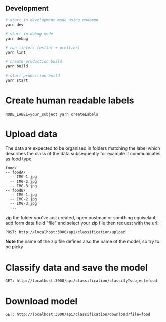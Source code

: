 ## Development

```sh
# start in development mode using nodemon
yarn dev

# start in debug mode
yarn debug

# run linters (eslint + prettier)
yarn lint

# create production build
yarn build

# start production build
yarn start
```

# Create human readable labels

```
NODE_LABEL=your_subject yarn createLabels
```

# Upload data

The data are expected to be organised in folders matching the label which describes the class of the data subsequently for example it communicates as food type.

```
food/
-- foodA/
  -- IMG-1.jpg
  -- IMG-2.jpg
  -- IMG-3.jpg
-- foodB/
  -- IMG-1.jpg
  -- IMG-2.jpg
  -- IMG-3.jpg
  ...
```

zip the folder you've just created, open postman or somthing equivelant, add form data field "file" and select your zip file then request with the url:

```
POST: http://localhost:3000/api/classification/upload
```

**Note** the name of the zip file defines also the name of the model, so try to be picky

# Classify data and save the model

```
GET: http://localhost:3000/api/classification/classify?subject=food
```

# Download model

```
GET: http://localhost:3000/api/classification/download?file=food
```
